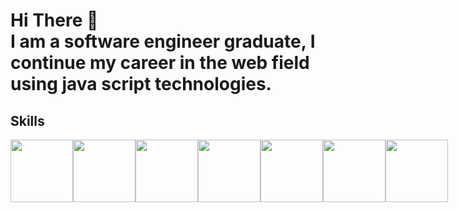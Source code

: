 <h1> Hi There 👋 <br> I am a software engineer graduate, I continue my career in the web field using java script technologies. </h1>
<h2>Skills</h2>
<div style="display: flex;">
    <img width="100" height="100" src="https://camo.githubusercontent.com/38827655e1ae0e1518d635ad89e8aa46b7f977c795952245c36a2d58064f1803/68747470733a2f2f63646e2e6a7364656c6976722e6e65742f67682f64657669636f6e732f64657669636f6e2f69636f6e732f6769742f6769742d6f726967696e616c2e737667">
    <img width="100" height="100" src="https://camo.githubusercontent.com/7bb25411091742a267e9523b43ac98379733394f9d22115e113fd593ccc4fd46/68747470733a2f2f63646e2e6a7364656c6976722e6e65742f67682f64657669636f6e732f64657669636f6e2f69636f6e732f66697265626173652f66697265626173652d706c61696e2e737667">
    <img width="100" height="100" src="https://camo.githubusercontent.com/f2ce4039c99cf35adde738583ab0fbcd60eaafccf1e949884bda91d0b5c819ce/68747470733a2f2f63646e2e6a7364656c6976722e6e65742f67682f64657669636f6e732f64657669636f6e2f69636f6e732f68746d6c352f68746d6c352d6f726967696e616c2e737667">
    <img width="100" height="100" src="https://camo.githubusercontent.com/0da944f181647261c840e34b20ed7e3ca44ddc150869c6ea550cf98d06c81a37/68747470733a2f2f63646e2e6a7364656c6976722e6e65742f67682f64657669636f6e732f64657669636f6e2f69636f6e732f637373332f637373332d6f726967696e616c2e737667">
    <img width="100" height="100" src="https://upload.wikimedia.org/wikipedia/commons/thumb/a/a7/React-icon.svg/1200px-React-icon.svg.png">
    <img width="100" height="100" src="https://miro.medium.com/v2/resize:fit:800/1*bc9pmTiyKR0WNPka2w3e0Q.png">
    <img width="100" height="100" src="https://miro.medium.com/v2/resize:fit:1000/0*8v1xNP18Ovj3wg6K.gif">
</div>
